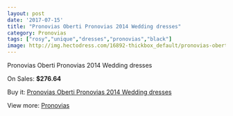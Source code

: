 ```yaml
---
layout: post
date: '2017-07-15'
title: "Pronovias Oberti Pronovias 2014 Wedding dresses"
category: Pronovias
tags: ["rosy","unique","dresses","pronovias","black"]
image: http://img.hectodress.com/16892-thickbox_default/pronovias-oberti-pronovias-2014-wedding-dresses.jpg
---
```

Pronovias Oberti Pronovias 2014 Wedding dresses

On Sales: **$276.64**
<a href="https://www.hectodress.com/pronovias/8058-pronovias-oberti-pronovias-2014-wedding-dresses.html"><amp-img layout="responsive" width="600" height="600" src="//img.hectodress.com/16892-thickbox_default/pronovias-oberti-pronovias-2014-wedding-dresses.jpg" alt="Pronovias Oberti Pronovias 2014 Wedding dresses 0" /></a>
<a href="https://www.hectodress.com/pronovias/8058-pronovias-oberti-pronovias-2014-wedding-dresses.html"><amp-img layout="responsive" width="600" height="600" src="//img.hectodress.com/16895-thickbox_default/pronovias-oberti-pronovias-2014-wedding-dresses.jpg" alt="Pronovias Oberti Pronovias 2014 Wedding dresses 1" /></a>
<a href="https://www.hectodress.com/pronovias/8058-pronovias-oberti-pronovias-2014-wedding-dresses.html"><amp-img layout="responsive" width="600" height="600" src="//img.hectodress.com/16894-thickbox_default/pronovias-oberti-pronovias-2014-wedding-dresses.jpg" alt="Pronovias Oberti Pronovias 2014 Wedding dresses 2" /></a>
<a href="https://www.hectodress.com/pronovias/8058-pronovias-oberti-pronovias-2014-wedding-dresses.html"><amp-img layout="responsive" width="600" height="600" src="//img.hectodress.com/16893-thickbox_default/pronovias-oberti-pronovias-2014-wedding-dresses.jpg" alt="Pronovias Oberti Pronovias 2014 Wedding dresses 3" /></a>

Buy it: [Pronovias Oberti Pronovias 2014 Wedding dresses](https://www.hectodress.com/pronovias/8058-pronovias-oberti-pronovias-2014-wedding-dresses.html "Pronovias Oberti Pronovias 2014 Wedding dresses")

View more: [Pronovias](https://www.hectodress.com/139-pronovias "Pronovias")